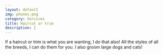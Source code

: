 ```yaml
---
layout: default
img: phones.png
category: Services
title: Haircut or trim
description: |
---
```


If a haircut or trim is what you are wanting, I do that also!  All the styles of all the breeds, I can do them for you.   I also groom large dogs and cats!
